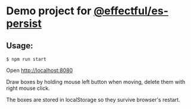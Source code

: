 # Demo project for [@effectful/es-persist](https://github.com/awto/effectfuljs/tree/master/packages/es-persist)

## Usage:

```
$ npm run start
```

Open [http://localhost:8080](http://localhost:8080)

Draw boxes by holding mouse left button when moving,
delete them with right mouse click.

The boxes are stored in localStorage so they survive browser's restart.

